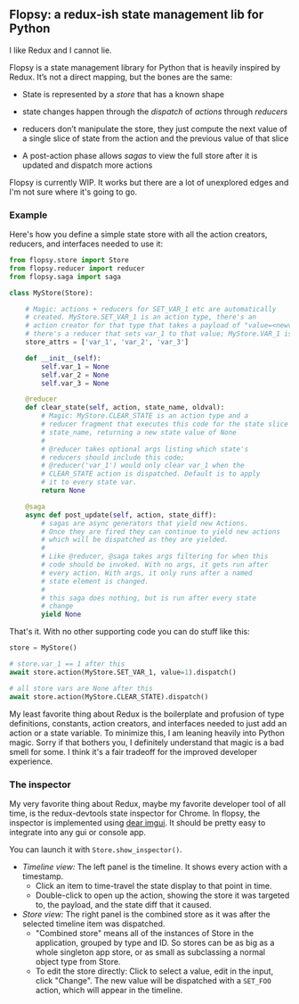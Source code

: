 ## Flopsy: a redux-ish state management lib for Python

I like Redux and I cannot lie.

Flopsy is a state management library for Python that is heavily
inspired by Redux. It’s not a direct mapping, but the bones are
the same:

* State is represented by a *store* that has a known shape

* state changes happen through the *dispatch* of *actions* through *reducers*

* reducers don’t manipulate the store, they just compute the next
  value of a single slice of state from the action and the
  previous value of that slice

* A post-action phase allows *sagas* to view the full store after it
  is updated and dispatch more actions

Flopsy is currently WIP. It works but there are a lot of unexplored
edges and I'm not sure where it's going to go.

### Example

Here's how you define a simple state store with all the action
creators, reducers, and interfaces needed to use it:

```python
from flopsy.store import Store
from flopsy.reducer import reducer
from flopsy.saga import saga

class MyStore(Store):

    # Magic: actions + reducers for SET_VAR_1 etc are automatically
    # created. MyStore.SET_VAR_1 is an action type, there's an
    # action creator for that type that takes a payload of "value=<newval>", and
    # there's a reducer that sets var_1 to that value; MyStore.VAR_1 is a state slice name.
    store_attrs = ['var_1', 'var_2', 'var_3']

    def __init__(self):
        self.var_1 = None
        self.var_2 = None
        self.var_3 = None

    @reducer
    def clear_state(self, action, state_name, oldval):
        # Magic: MyStore.CLEAR_STATE is an action type and a
        # reducer fragment that executes this code for the state slice
        # state_name, returning a new state value of None
        #
        # @reducer takes optional args listing which state's
        # reducers should include this code;
        # @reducer('var_1') would only clear var_1 when the
        # CLEAR_STATE action is dispatched. Default is to apply
        # it to every state var.
        return None

    @saga
    async def post_update(self, action, state_diff):
        # sagas are async generators that yield new Actions.
        # Once they are fired they can continue to yield new actions
        # which will be dispatched as they are yielded.
        #
        # Like @reducer, @saga takes args filtering for when this
        # code should be invoked. With no args, it gets run after
        # every action. With args, it only runs after a named
        # state element is changed.
        #
        # this saga does nothing, but is run after every state
        # change
        yield None

```
That's it. With no other supporting code you can do stuff like this:

```python
store = MyStore()

# store.var_1 == 1 after this
await store.action(MyStore.SET_VAR_1, value=1).dispatch()

# all store vars are None after this
await store.action(MyStore.CLEAR_STATE).dispatch()
```

My least favorite thing about Redux is the boilerplate and
profusion of type definitions, constants, action creators, and
interfaces needed to just add an action or a state variable. To
minimize this, I am leaning heavily into Python magic. Sorry if
that bothers you, I definitely understand that magic is a bad
smell for some. I think it's a fair tradeoff for the improved
developer experience.

### The inspector

My very favorite thing about Redux, maybe my favorite developer
tool of all time, is the redux-devtools state inspector for
Chrome. In flopsy, the inspector is implemented using [dear
imgui](https://github.com/ocornut/imgui/). It should be pretty
easy to integrate into any gui or console app.

You can launch it with `Store.show_inspector()`.

* *Timeline view:* The left panel is the timeline. It shows
  every action with a timestamp.
  * Click an item to time-travel the state display to that point in time.
  * Double-click to open up the action, showing the store it was targeted to, the payload, and
  the state diff that it caused.
* *Store view:* The right panel is the combined store as it was after the
  selected timeline item was dispatched.
  * "Combined store" means all of the instances of Store in the application, grouped by
  type and ID. So stores can be as big as a whole singleton app store, or as small as subclassing
  a normal object type from Store.
  * To edit the store directly: Click to select a value, edit in the input,
    click "Change". The new value will be dispatched with a `SET_FOO` action,
    which will appear in the timeline.

